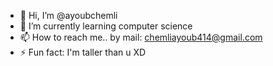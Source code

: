 - 👋 Hi, I’m @ayoubchemli
- 🌱 I’m currently learning computer science
- 📫 How to reach me.. by mail: chemliayoub414@gmail.com
- ⚡ Fun fact: I'm taller than u XD

<!---
ayoubchemli/ayoubchemli is a ✨ special ✨ repository because its `README.md` (this file) appears on your GitHub profile.
You can click the Preview link to take a look at your changes.
--->
